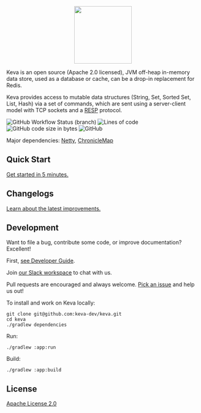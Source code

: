 <p align="center">
  <img width="150" src="https://i.imgur.com/z0c9bV7.png">
</p>

Keva is an open source (Apache 2.0 licensed), JVM off-heap in-memory data store, used as a database or cache,
can be a drop-in replacement for Redis.

Keva provides access to mutable data structures (String, Set, Sorted Set, List, Hash) via a set of commands, which are sent using a server-client model
with TCP sockets and a [RESP](https://redis.io/topics/protocol) protocol.

![GitHub Workflow Status (branch)](https://img.shields.io/github/workflow/status/keva-dev/keva/Build/master?label=build&style=flat-square)
![Lines of code](https://img.shields.io/tokei/lines/github/keva-dev/keva?style=flat-square)
![GitHub code size in bytes](https://img.shields.io/github/languages/code-size/keva-dev/keva?style=flat-square)
![GitHub](https://img.shields.io/github/license/keva-dev/keva?style=flat-square)

Major dependencies: [Netty](https://github.com/netty/netty), [ChronicleMap](https://github.com/OpenHFT/Chronicle-Map)

## Quick Start

[Get started in 5 minutes.](https://keva.dev)

## Changelogs

[Learn about the latest improvements.](https://keva.dev/changelogs.html)

## Development

Want to file a bug, contribute some code, or improve documentation? Excellent!

First, [see Developer Guide](https://keva.dev/guide/developer-guide.html).

Join [our Slack workspace](https://join.slack.com/t/kevadev/shared_invite/zt-103vkwyki-pwum_qmcJgaOq6FIy3k2GQ) to chat with us.

Pull requests are encouraged and always welcome. [Pick an issue](https://github.com/keva-dev/keva/issues) and help
us out!

To install and work on Keva locally:

```
git clone git@github.com:keva-dev/keva.git
cd keva
./gradlew dependencies
```

Run:

```
./gradlew :app:run
```

Build:

```
./gradlew :app:build
```

## License

[Apache License 2.0](https://github.com/keva-dev/keva/blob/master/LICENSE)
